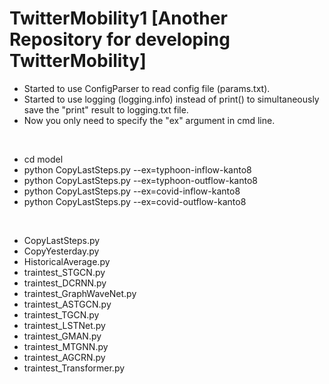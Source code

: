 # TwitterMobility1 [Another Repository for developing TwitterMobility]
* Started to use ConfigParser to read config file (params.txt). 
* Started to use logging (logging.info) instead of print() to simultaneously save the "print" result to logging.txt file.
* Now you only need to specify the "ex" argument in cmd line.

<br>

* cd model
* python CopyLastSteps.py --ex=typhoon-inflow-kanto8
* python CopyLastSteps.py --ex=typhoon-outflow-kanto8
* python CopyLastSteps.py --ex=covid-inflow-kanto8
* python CopyLastSteps.py --ex=covid-outflow-kanto8

<br>

* CopyLastSteps.py
* CopyYesterday.py
* HistoricalAverage.py
* traintest_STGCN.py
* traintest_DCRNN.py
* traintest_GraphWaveNet.py
* traintest_ASTGCN.py
* traintest_TGCN.py
* traintest_LSTNet.py
* traintest_GMAN.py
* traintest_MTGNN.py
* traintest_AGCRN.py
* traintest_Transformer.py

